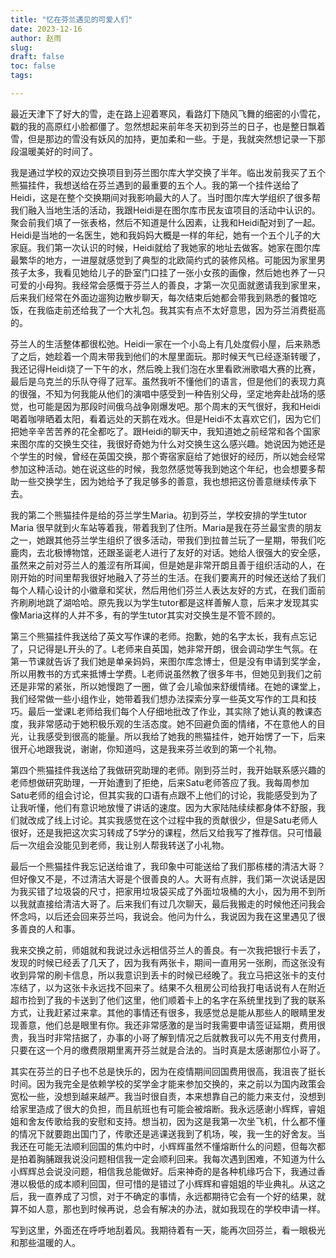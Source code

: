 ```yaml
---
title: "忆在芬兰遇见的可爱人们"
date: 2023-12-16
author: 赵雨
slug: 
draft: false
toc: false
tags:

---
```

最近天津下了好大的雪，走在路上迎着寒风，看路灯下随风飞舞的细密的小雪花，戳的我的高原红小脸都僵了。忽然想起来前年冬天初到芬兰的日子，也是整日飘着雪，但是那边的雪没有妖风的加持，更加柔和一些。于是，我就突然想记录一下那段温暖美好的时间了。

我是通过学校的双边交换项目到芬兰图尔库大学交换了半年。临出发前我买了五个熊猫挂件，我想送给在芬兰遇到的最重要的五个人。我的第一个挂件送给了Heidi，这是在整个交换期间对我影响最大的人了。当时图尔库大学组织了很多帮我们融入当地生活的活动，我跟Heidi是在图尔库市民友谊项目的活动中认识的。聚会前我们填了一张表格，然后不知道是什么因素，让我和Heidi配对到了一起。Heidi是当地的一名医生，她和我妈妈大概是一样的年纪，她有一个五个儿子的大家庭。我们第一次认识的时候，Heidi就给了我她家的地址去做客。她家在图尔库最繁华的地方，一进屋就感觉到了典型的北欧简约式的装修风格。可能因为家里男孩子太多，我看见她给儿子的卧室门口挂了一张小女孩的画像，然后她也养了一只可爱的小母狗。我经常会感慨于芬兰人的善良，才第一次见面就邀请我到家里来，后来我们经常在外面边遛狗边散步聊天，每次结束后她都会带我到熟悉的餐馆吃饭，在我临走前还给我了一个大礼包。我其实有点不太好意思，因为芬兰消费挺高的。

芬兰人的生活整体都很松弛。Heidi一家在一个小岛上有几处度假小屋，后来熟悉了之后，她趁着一个周末带我到他们的木屋里面玩。那时候天气已经逐渐转暖了，我还记得Heidi烧了一下午的水，然后晚上我们泡在水里看欧洲歌唱大赛的比赛，最后是乌克兰的乐队夺得了冠军。虽然我听不懂他们的语言，但是他们的表现力真的很强，不知为何我能从他们的演唱中感受到一种告别父母，坚定地奔赴战场的感觉，也可能是因为那段时间俄乌战争刚爆发吧。那个周末的天气很好，我和Heidi喝着咖啡晒着太阳，看着远处的天鹅在戏水。但是Heidi不太喜欢它们，因为它们把她辛辛苦苦养的花全都吃了。跟Heidi的聊天中，我知道她之前经常和各个国家来图尔库的交换生交往，我很好奇她为什么对交换生这么感兴趣。她说因为她还是个学生的时候，曾经在英国交换，那个寄宿家庭给了她很好的经历，所以她会经常参加这种活动。她在说这些的时候，我忽然感觉等我到她这个年纪，也会想要多帮助一些交换学生，因为她给予了我足够多的善意，我也想把这份善意继续传承下去。

我的第二个熊猫挂件是给的芬兰学生Maria。初到芬兰，学校安排的学生tutor Maria 很早就到火车站等着我，带着我到了住所。Maria是我在芬兰最宝贵的朋友之一，她跟其他芬兰学生组织了很多活动，带我们到拉普兰玩了一星期，带我们吃鹿肉，去北极博物馆，还跟圣诞老人进行了友好的对话。她给人很强大的安全感，虽然来之前对芬兰人的羞涩有所耳闻，但是她是非常开朗且善于组织活动的人，在刚开始的时间里帮我很好地融入了芬兰的生活。在我们要离开的时候还送给了我们每个人精心设计的小徽章和奖状，然后用他们芬兰人表达友好的方式，在我们面前齐刷刷地跳了湖哈哈。原先我以为学生tutor都是这样善解人意，后来才发现其实像Maria这样的人并不多，有的学生tutor其实对交换生是不管不顾的。

第三个熊猫挂件我送给了英文写作课的老师。抱歉，她的名字太长，我有点忘记了，只记得是L开头的了。L老师来自英国，她非常开朗，很会调动学生气氛。在第一节课就告诉了我们她是单亲妈妈，来图尔库念博士，但是没有申请到奖学金，所以用教书的方式来抵博士学费。L老师说虽然教了很多年书，但她见到我们之前还是非常的紧张，所以她慢跑了一圈，做了会儿瑜伽来舒缓情绪。在她的课堂上，我们经常做一些小组作业，她带着我们想办法探索分享一些英文写作的工具和技巧。最后一堂课L老师给我们每个人仔细地批改了作业，其实除了她认真的教课态度，我非常感动于她积极乐观的生活态度。她不回避负面的情绪，不在意他人的目光，让我感受到很高的能量。所以我给了她我的熊猫挂件，她开始愣了一下，后来很开心地跟我说，谢谢，你知道吗，这是我来芬兰收到的第一个礼物。

第四个熊猫挂件我送给了我做研究助理的老师。刚到芬兰时，我开始联系感兴趣的老师想做研究助理，一开始遭到了拒绝，后来Satu老师答应了我。我每周参加Satu老师的组会讨论，但其实我的口语有点跟不上他们的讨论，我能感受到为了让我听懂，他们有意识地放慢了讲话的速度。因为大家陆陆续续都身体不舒服，我们就改成了线上讨论。其实我感觉在这个过程中我的贡献很少，但是Satu老师人很好，还是我把这次实习转成了5学分的课程，然后又给我写了推荐信。只可惜最后一次组会没能见到老师，我让别人帮我转送了小礼物。

最后一个熊猫挂件我忘记送给谁了，我印象中可能送给了我们那栋楼的清洁大哥？但好像又不是，不过清洁大哥是个很善良的人。大哥有点胖，我们第一次说话是因为我买错了垃圾袋的尺寸，把家用垃圾袋买成了外面垃圾桶的大小，因为用不到所以我就直接给清洁大哥了。后来我们有过几次聊天，最后我搬走的时候他还问我会怀念吗，以后还会回来芬兰吗，我说会。他问为什么，我说因为我在这里遇见了很多善良的人和事。

我来交换之前，师姐就和我说过永远相信芬兰人的善良。有一次我把银行卡丢了，发现的时候已经丢了几天了，因为我有两张卡，期间一直用另一张刷，而这张没有收到异常的刷卡信息，所以我意识到丢卡的时候已经晚了。我立马把这张卡的支付冻结了，以为这张卡永远找不回来了。结果不久租房公司给我打电话说有人在附近超市捡到了我的卡送到了他们这里，他们顺着卡上的名字在系统里找到了我的联系方式，让我赶紧过来拿。其他的事情还有很多，我感觉总是能从那些人的眼睛里发现善意，他们总是眼里有你。我还非常感激的是当时我需要申请签证延期，费用很贵，我当时非常拮据了，办事的小哥了解到情况之后就教我可以先不用支付费用，只要在这一个月的缴费限期里离开芬兰就是合法的。当时真是太感谢那位小哥了。

其实在芬兰的日子也不总是快乐的，因为在疫情期间回国费用很高，我沮丧了挺长时间。因为我完全是依赖学校的奖学金才能来参加交换的，来之前以为国内政策会宽松一些，没想到越来越严。我当时很自责，本来想靠自己的能力来支付，没想到给家里造成了很大的负担，而且航班也有可能会被熔断。我永远感谢小辉辉，睿姐姐和舍友传歌给我的安慰和支持。想当初，因为这是我第一次坐飞机，什么都不懂的情况下就要跑出国门了，传歌还是逃课送我到了机场，唉，我一生的好舍友。当我还在可能无法顺利回国的焦灼中时，小辉辉虽然不懂熔断什么的问题，但每次都是拍着胸脯跟我说没问题相信我一定会顺利回来。我每次遇到困难，不知道为什么小辉辉总会说没问题，相信我总能做好。后来神奇的是各种机缘巧合下，我通过香港以极低的成本顺利回国，但可惜的是错过了小辉辉和睿姐姐的毕业典礼。从这之后，我一直养成了习惯，对于不确定的事情，永远都期待它会有一个好的结果，就算不如人意，那也到时候再说，总会有解决的办法，就如我现在的学校申请一样。

写到这里，外面还在呼呼地刮着风。我期待着有一天，能再次回芬兰，看一眼极光和那些温暖的人。


